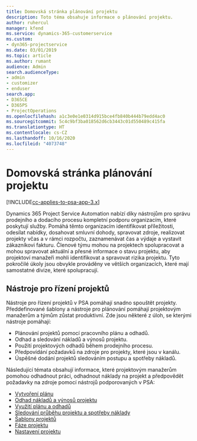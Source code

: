 ```yaml
---
title: Domovská stránka plánování projektu
description: Toto téma obsahuje informace o plánování projektu.
author: ruhercul
manager: kfend
ms.service: dynamics-365-customerservice
ms.custom:
- dyn365-projectservice
ms.date: 03/01/2019
ms.topic: article
ms.author: rumant
audience: Admin
search.audienceType:
- admin
- customizer
- enduser
search.app:
- D365CE
- D365PS
- ProjectOperations
ms.openlocfilehash: a1c3e0e1e0314d915bce4fb840b444b79edd4ac0
ms.sourcegitcommit: 5c4c9bf3ba018562d6cb3443c01d550489c415fa
ms.translationtype: HT
ms.contentlocale: cs-CZ
ms.lasthandoff: 10/16/2020
ms.locfileid: "4073748"
---
```

# <a name="project-planning-home-page"></a>Domovská stránka plánování projektu

[!INCLUDE[cc-applies-to-psa-app-3.x](../includes/cc-applies-to-psa-app-3x.md)]

Dynamics 365 Project Service Automation nabízí díky nástrojům pro správu prodejního a dodacího procesu kompletní podporu organizacím, které poskytují služby. Pomáhá těmto organizacím identifikovat příležitosti, odesílat nabídky, dosahovat smluvní dohody, spravovat zdroje, realizovat projekty včas a v rámci rozpočtu, zaznamenávat čas a výdaje a vystavit zákazníkovi fakturu. Členové týmu mohou na projektech spolupracovat a mohou spravovat aktuální a přesné informace o stavu projektu, aby projektoví manažeři mohli identifikovat a spravovat rizika projektu. Tyto pokročilé úkoly jsou obvykle prováděny ve větších organizacích, které mají samostatné divize, které spolupracují.

## <a name="project-management-tools"></a>Nástroje pro řízení projektů

Nástroje pro řízení projektů v PSA pomáhají snadno spouštět projekty. Předdefinované šablony a nástroje pro plánování pomáhají projektovým manažerům a týmům zůstat produktivní. Zde jsou některé z úloh, se kterými nástroje pomáhají:

- Plánování projektů pomocí pracovního plánu a odhadů.
- Odhad a sledování nákladů a výnosů projektu.
- Použití projektových odhadů během prodejního procesu.
- Předpovídání požadavků na zdroje pro projekty, které jsou v kanálu.
- Úspěšné dodání projektů sledováním postupu a spotřeby nákladů.

Následující témata obsahují informace, které projektovým manažerům pomohou odhadnout práci, odhadnout náklady na projekt a předpovědět požadavky na zdroje pomocí nástrojů podporovaných v PSA:

- [Vytvoření plánu](project-creating.md)
- [Odhad nákladů a výnosů projektu](project-estimating.md)
- [Využití plánu a odhadů](project-leveraging.md)
- [Sledování průběhu projektu a spotřeby náklady](project-tracking.md)
- [Šablony projektů](project-templates.md)
- [Fáze projektu](project-stages.md)
- [Nastavení projektu](project-settings.md)
